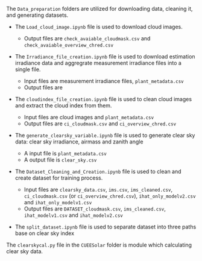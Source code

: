 The <code>Data_preparation</code> folders are utilized for downloading data, cleaning it, and generating datasets.  

- The <code>Load_cloud_image.ipynb</code> file is used to download cloud images.
  - Output files are <code>check_avaiable_cloudmask.csv</code> and <code>check_avaiable_overview_chred.csv</code>
 
- The <code>Irradiance_file_creation.ipynb</code> file is used to download estimation irradiance data and aggregrate measurement irradiance files into a single file.
  - Input files are measurement irradiance files, <code>plant_metadata.csv</code>
  - Output files are
  
- The <code>cloudindex_file_creation.ipynb</code> file is used to clean cloud images and extract the cloud index from them.
  - Input files are cloud images and <code>plant_metadata.csv</code>
  - Output files are <code>ci_cloudmask.csv</code> and <code>ci_overview_chred.csv</code>

- The <code>generate_clearsky_variable.ipynb</code> file is used to generate clear sky data: clear sky irradiance, airmass and zanith angle
  - A input file is <code>plant_metadata.csv</code>
  - A output file is <code>clear_sky.csv</code>

- The <code>Dataset_Cleaning_and_Creation.ipynb</code> file is used to clean and create dataset for training process.
  - Input files are <code>clearsky_data.csv</code>, <code>ims.csv</code>, <code>ims_cleaned.csv</code>, <code>ci_cloudmask.csv</code> (or <code>ci_overview_chred.csv</code>), <code>ihat_only_modelv2.csv</code> and <code>ihat_only_modelv1.csv</code>
  - Output files are <code>DATASET_cloudmask.csv</code>, <code>ims_cleaned.csv</code>, <code>ihat_modelv1.csv</code> and <code>ihat_modelv2.csv</code>

- The <code>split_dataset.ipynb</code> file is used to separate dataset into three paths base on clear sky index


The <code>clearskycal.py</code> file in the <code>CUEESolar</code> folder is module which calculating clear sky data.

